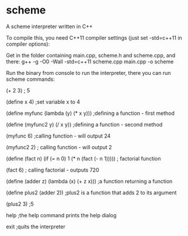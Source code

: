 # scheme
A scheme interpreter written in C++

To compile this, you need C++11 compiler settings (just set -std=c++11 in compiler options):

  Get in the folder containing main.cpp, scheme.h and scheme.cpp, and there:
  g++ -g -O0 -Wall -std=c++11 scheme.cpp main.cpp -o scheme

Run the binary from console to run the interpreter, there you can run scheme commands:

  (+ 2 3)   ; 5
  
  (define x 4)  ;set variable x to 4
  
  (define myfunc (lambda (y) (* x y)))  ;defining a function - first method
  
  (define (myfunc2 y) (/ x y))  ;defining a function - second method
  
  (myfunc 6)   ;calling function - will output 24
  
  (myfunc2 2) ; calling function - will output 2
  
  (define (fact n) (if (= n 0) 1 (* n (fact (- n 1))))) ; factorial function
  
  (fact 6)  ; calling factorial - outputs 720
  
  (define (adder z) (lambda (x) (+ z x))) ;a function returning a function
  
  (define plus2 (adder 2))  ;plus2 is a function that adds 2 to its argument
  
  (plus2 3) ;5
  
  help  ;the help command prints the help dialog
  
  exit  ;quits the interpreter
